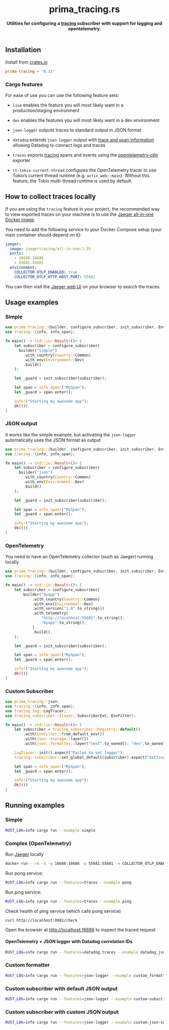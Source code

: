 <h1 align="center">prima_tracing.rs</h1>
<div align="center">
 <strong>
  Utilities for configuring a <a href="https://github.com/tokio-rs/tracing">tracing</a> subscriber with support for logging and opentelemetry.
 </strong>
</div>

<br />

## Installation

Install from [crates.io](https://crates.io/crates/prima-tracing)

```toml
prima-tracing = "0.11"
```

### Cargo features

For ease of use you can use the following feature sets:

- `live` enables the feature you will most likely want in a production/staging
  environment
- `dev` enables the features you will most likely want in a dev environment

- `json-logger` outputs traces to standard output in JSON format
- `datadog` extends `json-logger` output with
  [trace and span information](https://docs.datadoghq.com/tracing/connect_logs_and_traces/opentelemetry/)
  allowing Datadog to connect logs and traces
- `traces` exports [tracing](https://lib.rs/crates/tracing) spans and events
  using the [opentelemetry-otlp](https://crates.io/crates/opentelemetry-otlp)
  exporter
- `rt-tokio-current-thread` configures the OpenTelemetry tracer to use Tokio’s
  current thread runtime (e.g. `actix_web::main`). Without this feature, the
  Tokio multi-thread runtime is used by default.

## How to collect traces locally

If you are using the `tracing` feature in your project, the recommended way to
view exported traces on your machine is to use the
[Jaeger all-in-one Docker image](https://hub.docker.com/r/jaegertracing/opentelemetry-all-in-one/).

You need to add the following service to your Docker Compose setup (your main
container should depend on it):

```yaml
jaeger:
  image: jaegertracing/all-in-one:1.35
  ports:
    - 16686:16686
    - 55681:55681
  environment:
    COLLECTOR_OTLP_ENABLED: true
    COLLECTOR_OTLP_HTTP_HOST_PORT: 55681
```

You can then visit the [Jaeger web UI](http://localhost:16686/search) on your
browser to search the traces.

## Usage examples

### Simple

```rust
use prima_tracing::{builder, configure_subscriber, init_subscriber, Environment};
use tracing::{info, info_span};

fn main() -> std::io::Result<()> {
    let subscriber = configure_subscriber(
      builder("simple")
        .with_country(Country::Common)
        .with_env(Environment::Dev)
        .build()
    );

    let _guard = init_subscriber(subscriber);

    let span = info_span!("MySpan");
    let _guard = span.enter();

    info!("Starting my awesome app");
    Ok(())
}
```

### JSON output

It works like the simple example, but activating the `json-logger` automatically
uses the JSON format as output

```rust
use prima_tracing::{builder, configure_subscriber, init_subscriber, Environment};
use tracing::{info, info_span};

fn main() -> std::io::Result<()> {
    let subscriber = configure_subscriber(
      builder("json")
        .with_country(Country::Common)
        .with_env(Environment::Dev)
        .build()
    );

    let _guard = init_subscriber(subscriber);

    let span = info_span!("MySpan");
    let _guard = span.enter();

    info!("Starting my awesome app");
    Ok(())
}
```

### OpenTelemetry

You need to have an OpenTelemetry collector (such as Jaeger) running locally.

```rust
use prima_tracing::{builder, configure_subscriber, init_subscriber, Environment};
use tracing::{info, info_span};

fn main() -> std::io::Result<()> {
    let subscriber = configure_subscriber(
        builder("myapp")
            .with_country(Country::Common)
            .with_env(Environment::Dev)
            .with_version("1.0".to_string())
            .with_telemetry(
                "http://localhost:55681".to_string(),
                "myapp".to_string(),
            )
            .build(),
    );

    let _guard = init_subscriber(subscriber);

    let span = info_span!("MySpan");
    let _guard = span.enter();

    info!("Starting my awesome app");
    Ok(())
}
```

### Custom Subscriber

```rust
use prima_tracing::json;
use tracing::{info, info_span};
use tracing_log::LogTracer;
use tracing_subscriber::{layer::SubscriberExt, EnvFilter};

fn main() -> std::io::Result<()> {
    let subscriber = tracing_subscriber::Registry::default()
        .with(EnvFilter::from_default_env())
        .with(json::storage::layer())
        .with(json::formatter::layer("test".to_owned(), "dev".to_owned()));

    LogTracer::init().expect("Failed to set logger");
    tracing::subscriber::set_global_default(subscriber).expect("Setting default subscriber failed");

    let span = info_span!("MySpan");
    let _guard = span.enter();

    info!("Starting my awesome app");
    Ok(())
}
```

## Running examples

### Simple

```sh
RUST_LOG=info cargo run --example simple
```

### Complex (OpenTelemetry)

Run [Jaeger](https://www.jaegertracing.io) locally

```sh
docker run --rm -d -p 16686:16686 -p 55681:55681 -e COLLECTOR_OTLP_ENABLED=true -e COLLECTOR_OTLP_HTTP_HOST_PORT=55681 jaegertracing/all-in-one:1.35
```

Run pong service:

```sh
RUST_LOG=info cargo run --features=traces --example pong
```

Run ping service:

```sh
RUST_LOG=info cargo run --features=traces --example ping
```

Check health of ping service (which calls pong service)

```sh
curl http://localhost:8081/check
```

Open the browser at <http://localhost:16686> to inspect the traced request

#### OpenTelemetry + JSON logger with Datadog correlation IDs

```sh
RUST_LOG=info cargo run --features=datadog,traces --example datadog_json_logger
```

### Custom formatter

```sh
RUST_LOG=info cargo run --features=json-logger --example custom_formatter
```

### Custom subscriber with default JSON output

```sh
RUST_LOG=info cargo run --features=json-logger --example custom-subscriber
```

### Custom subscriber with custom JSON output

```sh
RUST_LOG=info cargo run --features=json-logger --example custom-json-subscriber
```
